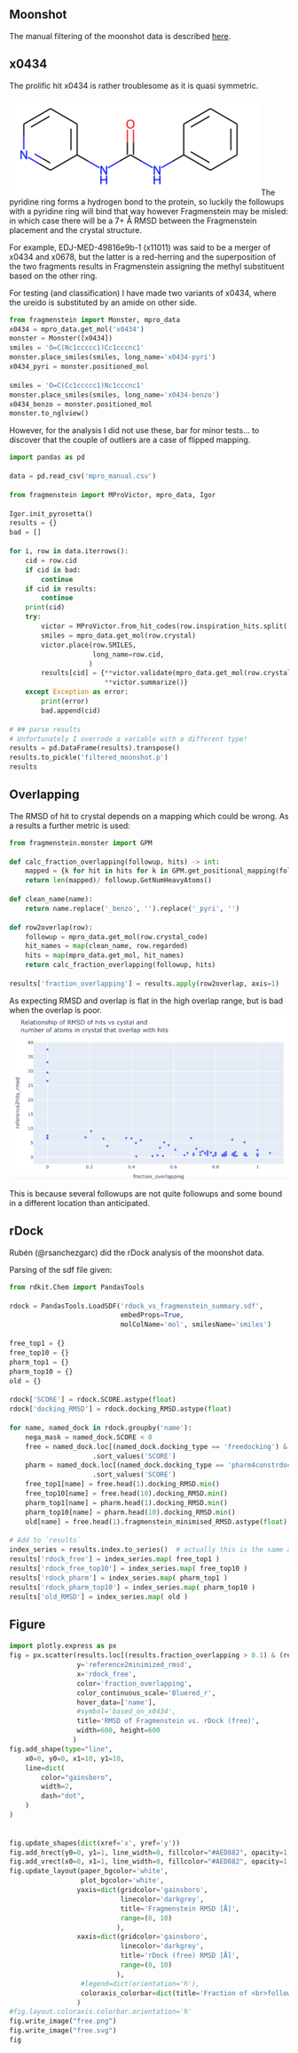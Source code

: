 ## Moonshot

The manual filtering of the moonshot data is described
[here](https://github.com/matteoferla/Fragmenstein/blob/master/documentation/notes/manual_filtering.md).

## x0434
The prolific hit x0434 is rather troublesome as it is quasi symmetric.

![img.png](x0434.png)
The pyridine ring forms a hydrogen bond to the protein, so luckily
the followups with a pyridine ring will bind that way
however Fragmenstein may be misled: in which case there will be a 7+ Å RMSD
between the Fragmenstein placement and the crystal structure.

For example, EDJ-MED-49816e9b-1 (x11011) was said to be a merger of x0434 and x0678,
but the latter is a red-herring and the superposition of the two fragments results
in Fragmenstein assigning the methyl substituent based on the other ring.

For testing (and classification) I have made two variants of x0434,
where the ureido is substituted by an amide on other side.

```python
from fragmenstein import Monster, mpro_data
x0434 = mpro_data.get_mol('x0434')
monster = Monster([x0434])
smiles = 'O=C(Nc1ccccc1)Cc1cccnc1'
monster.place_smiles(smiles, long_name='x0434-pyri')
x0434_pyri = monster.positioned_mol

smiles = 'O=C(Cc1ccccc1)Nc1cccnc1'
monster.place_smiles(smiles, long_name='x0434-benzo')
x0434_benzo = monster.positioned_mol
monster.to_nglview()
```

However, for the analysis I did not use these,
bar for minor tests... to discover that the couple of outliers are
a case of flipped mapping.


```python
import pandas as pd

data = pd.read_csv('mpro_manual.csv')

from fragmenstein import MProVictor, mpro_data, Igor

Igor.init_pyrosetta()
results = {}
bad = []

for i, row in data.iterrows():
    cid = row.cid
    if cid in bad:
        continue
    if cid in results:
        continue
    print(cid)
    try:
        victor = MProVictor.from_hit_codes(row.inspiration_hits.split(','), category=row.category)
        smiles = mpro_data.get_mol(row.crystal)
        victor.place(row.SMILES, 
                     long_name=row.cid,
                    )
        results[cid] = {**victor.validate(mpro_data.get_mol(row.crystal)),
                        **victor.summarize()}
    except Exception as error:
        print(error)
        bad.append(cid)

# ## parse results
# Unfortunately I overrode a variable with a different type!
results = pd.DataFrame(results).transpose()
results.to_pickle('filtered_moonshot.p')
results
```

## Overlapping

The RMSD of hit to crystal depends on a mapping
which could be wrong.
As a results a further metric is used:
```python
from fragmenstein.monster import GPM

def calc_fraction_overlapping(followup, hits) -> int:
    mapped = {k for hit in hits for k in GPM.get_positional_mapping(followup, hit).keys()}
    return len(mapped)/ followup.GetNumHeavyAtoms()

def clean_name(name):
    return name.replace('_benzo', '').replace('_pyri', '')

def row2overlap(row):
    followup = mpro_data.get_mol(row.crystal_code)
    hit_names = map(clean_name, row.regarded)
    hits = map(mpro_data.get_mol, hit_names)
    return calc_fraction_overlapping(followup, hits)

results['fraction_overlapping'] = results.apply(row2overlap, axis=1)
```
As expecting RMSD and overlap is flat in the high overlap range,
but is bad when the overlap is poor.
![img.png](overlapping.png)

This is because several followups are not quite followups and
some bound in a different location than anticipated.

## rDock

Rubén (@rsanchezgarc)  did the rDock analysis of the moonshot data.

Parsing of the sdf file given:

```python
from rdkit.Chem import PandasTools

rdock = PandasTools.LoadSDF('rdock_vs_fragmenstein_summary.sdf', 
                            embedProps=True,
                            molColName='mol', smilesName='smiles')

free_top1 = {}
free_top10 = {}
pharm_top1 = {}
pharm_top10 = {}
old = {}

rdock['SCORE'] = rdock.SCORE.astype(float)
rdock['docking_RMSD'] = rdock.docking_RMSD.astype(float)

for name, named_dock in rdock.groupby('name'):
    nega_mask = named_dock.SCORE < 0
    free = named_dock.loc[(named_dock.docking_type == 'freedocking') & nega_mask]\
                     .sort_values('SCORE')
    pharm = named_dock.loc[(named_dock.docking_type == 'pharm4constrdocking')  & nega_mask]\
                     .sort_values('SCORE')
    free_top1[name] = free.head(1).docking_RMSD.min()
    free_top10[name] = free.head(10).docking_RMSD.min()
    pharm_top1[name] = pharm.head(1).docking_RMSD.min()
    pharm_top10[name] = pharm.head(10).docking_RMSD.min()
    old[name] = free.head(1).fragmenstein_minimised_RMSD.astype(float).min()

# Add to `results`
index_series = results.index.to_series()  # actually this is the same as results['name']
results['rdock_free'] = index_series.map( free_top1 )
results['rdock_free_top10'] = index_series.map( free_top10 )
results['rdock_pharm'] = index_series.map( pharm_top1 )
results['rdock_pharm_top10'] = index_series.map( pharm_top10 )
results['old_RMSD'] = index_series.map( old )
```

## Figure
```python
import plotly.express as px
fig = px.scatter(results.loc[(results.fraction_overlapping > 0.1) & (results['∆∆G'] <= 0)], # 
                 y='reference2minimized_rmsd', 
                 x='rdock_free', 
                 color='fraction_overlapping',
                 color_continuous_scale='Bluered_r',
                 hover_data=['name'],
                 #symbol='based_on_x0434',
                 title='RMSD of Fragmenstein vs. rDock (free)',
                 width=600, height=600
                )
fig.add_shape(type="line",
    x0=0, y0=0, x1=10, y1=10,
    line=dict(
        color="gainsboro",
        width=2,
        dash="dot",
    )
)


fig.update_shapes(dict(xref='x', yref='y'))
fig.add_hrect(y0=0, y1=1, line_width=0, fillcolor="#AED882", opacity=1, layer='below')
fig.add_vrect(x0=0, x1=1, line_width=0, fillcolor="#AED882", opacity=1, layer='below')
fig.update_layout(paper_bgcolor='white', 
                  plot_bgcolor='white',
                 yaxis=dict(gridcolor='gainsboro', 
                            linecolor='darkgrey',
                            title='Fragmenstein RMSD [Å]',
                            range=(0, 10)
                           ),
                 xaxis=dict(gridcolor='gainsboro',
                            linecolor='darkgrey',
                            title='rDock (free) RMSD [Å]',
                            range=(0, 10)
                           ),
                  #legend=dict(orientation='h'),
                  coloraxis_colorbar=dict(title='Fraction of <br>followup atoms <br>overlapping <br>hit atoms')
                 )
#fig.layout.coloraxis.colorbar.orientation='h'
fig.write_image("free.png")
fig.write_image("free.svg")
fig
```
